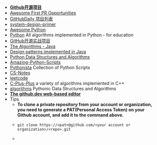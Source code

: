 - [**Github开源项目**](https://www.yydnas.cn/2023/01/Github%E5%BC%80%E6%BA%90%E9%A1%B9%E7%9B%AE%E4%B9%8B%EF%BC%9AC/index.html)
- [Awesome First PR Opportunities](https://github.com/MunGell/awesome-for-beginners)
- [GitHubDaily 项目列表](https://github.com/GitHubDaily/GitHubDaily)
- [system-design-primer](https://github.com/donnemartin/system-design-primer)
- [Awesome Python](https://github.com/vinta/awesome-python)
- [Python](https://github.com/TheAlgorithms/Python) All algorithms implemented in Python - for education
- [GitHub开源实战项目](https://blog.csdn.net/qappleh/article/details/103505654)
- [The Algorithms - Java](https://github.com/TheAlgorithms/Java/tree/master)
- [Design patterns implemented in Java](https://github.com/iluwatar/java-design-patterns)
- [Python Data Structures and Algorithms](https://github.com/prabhupant/python-ds)
- [Amazing-Python-Scripts](https://github.com/avinashkranjan/Amazing-Python-Scripts)
- [Pythonista](https://github.com/tdamdouni/Pythonista) Collection of Python Scripts
- [CS-Notes](https://github.com/CyC2018/CS-Notes/tree/master/notes)
- [leetcode](https://github.com/azl397985856/leetcode/tree/master/problems)
- [C-Plus-Plus](https://github.com/TheAlgorithms/C-Plus-Plus) a variety of algorithms implemented in C++
- [algorithms](https://github.com/keon/algorithms) Pythonic Data Structures and Algorithms
- [**The github.dev web-based editor**](https://docs.github.com/en/codespaces/the-githubdev-web-based-editor)
- Tips
	- **To clone a private repository from your account or organization, you need to generate a PAT(Personal Access Token) on your Github account, and add it to the command above.**
	- ```
	  git clone https://<pat>@github.com/<your account or organization>/<repo>.git
	  ````
	-